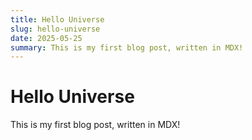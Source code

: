 ```yaml
---
title: Hello Universe
slug: hello-universe
date: 2025-05-25
summary: This is my first blog post, written in MDX!
---
```


# Hello Universe

This is my first blog post, written in MDX!
